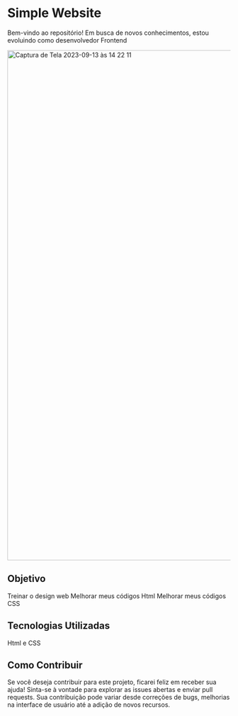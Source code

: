# Simple Website
Bem-vindo ao repositório! Em busca de novos conhecimentos, estou evoluindo como desenvolvedor Frontend

<img width="1150" alt="Captura de Tela 2023-09-13 às 14 22 11" src="https://github.com/VinniciusJesus/anotei/assets/57817746/fff44a6f-aea0-4c64-8c3c-1e325fa050f4">



## Objetivo
Treinar o design web
Melhorar meus códigos Html
Melhorar meus códigos CSS

## Tecnologias Utilizadas
Html e CSS

## Como Contribuir
Se você deseja contribuir para este projeto, ficarei feliz em receber sua ajuda! Sinta-se à vontade para explorar as issues abertas e enviar pull requests. Sua contribuição pode variar desde correções de bugs, melhorias na interface de usuário até a adição de novos recursos.
